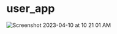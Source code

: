 # user_app



![Screenshot 2023-04-10 at 10 21 01 AM](https://user-images.githubusercontent.com/126752734/230828395-aebeaf69-db35-4f80-8faa-68730b1fb2f2.png)
